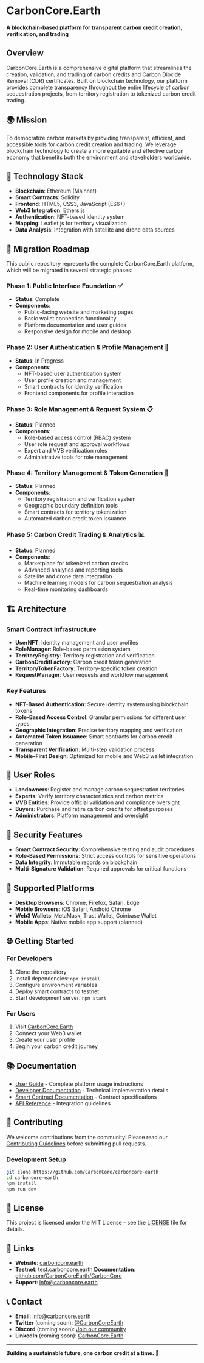 # CarbonCore.Earth

**A blockchain-based platform for transparent carbon credit creation, verification, and trading**

## Overview

CarbonCore.Earth is a comprehensive digital platform that streamlines the creation, validation, and trading of carbon credits and Carbon Dioxide Removal (CDR) certificates. Built on blockchain technology, our platform provides complete transparency throughout the entire lifecycle of carbon sequestration projects, from territory registration to tokenized carbon credit trading.

## 🌍 Mission

To democratize carbon markets by providing transparent, efficient, and accessible tools for carbon credit creation and trading. We leverage blockchain technology to create a more equitable and effective carbon economy that benefits both the environment and stakeholders worldwide.

## 🔧 Technology Stack

- **Blockchain**: Ethereum (Mainnet)
- **Smart Contracts**: Solidity
- **Frontend**: HTML5, CSS3, JavaScript (ES6+)
- **Web3 Integration**: Ethers.js
- **Authentication**: NFT-based identity system
- **Mapping**: Leaflet.js for territory visualization
- **Data Analysis**: Integration with satellite and drone data sources

## 🚀 Migration Roadmap

This public repository represents the complete CarbonCore.Earth platform, which will be migrated in several strategic phases:

### Phase 1: Public Interface Foundation ✅
- **Status**: Complete
- **Components**: 
  - Public-facing website and marketing pages
  - Basic wallet connection functionality
  - Platform documentation and user guides
  - Responsive design for mobile and desktop

### Phase 2: User Authentication & Profile Management 🔄
- **Status**: In Progress
- **Components**:
  - NFT-based user authentication system
  - User profile creation and management
  - Smart contracts for identity verification
  - Frontend components for profile interaction

### Phase 3: Role Management & Request System 📋
- **Status**: Planned
- **Components**:
  - Role-based access control (RBAC) system
  - User role request and approval workflows
  - Expert and VVB verification roles
  - Administrative tools for role management

### Phase 4: Territory Management & Token Generation 🌲
- **Status**: Planned
- **Components**:
  - Territory registration and verification system
  - Geographic boundary definition tools
  - Smart contracts for territory tokenization
  - Automated carbon credit token issuance

### Phase 5: Carbon Credit Trading & Analytics 📊
- **Status**: Planned
- **Components**:
  - Marketplace for tokenized carbon credits
  - Advanced analytics and reporting tools
  - Satellite and drone data integration
  - Machine learning models for carbon sequestration analysis
  - Real-time monitoring dashboards

## 🏗️ Architecture

### Smart Contract Infrastructure
- **UserNFT**: Identity management and user profiles
- **RoleManager**: Role-based permission system
- **TerritoryRegistry**: Territory registration and verification
- **CarbonCreditFactory**: Carbon credit token generation
- **TerritoryTokenFactory**: Territory-specific token creation
- **RequestManager**: User requests and workflow management

### Key Features
- **NFT-Based Authentication**: Secure identity system using blockchain tokens
- **Role-Based Access Control**: Granular permissions for different user types
- **Geographic Integration**: Precise territory mapping and verification
- **Automated Token Issuance**: Smart contracts for carbon credit generation
- **Transparent Verification**: Multi-step validation process
- **Mobile-First Design**: Optimized for mobile and Web3 wallet integration

## 👥 User Roles

- **Landowners**: Register and manage carbon sequestration territories
- **Experts**: Verify territory characteristics and carbon metrics
- **VVB Entities**: Provide official validation and compliance oversight
- **Buyers**: Purchase and retire carbon credits for offset purposes
- **Administrators**: Platform management and oversight

## 🔐 Security Features

- **Smart Contract Security**: Comprehensive testing and audit procedures
- **Role-Based Permissions**: Strict access controls for sensitive operations
- **Data Integrity**: Immutable records on blockchain
- **Multi-Signature Validation**: Required approvals for critical functions

## 📱 Supported Platforms

- **Desktop Browsers**: Chrome, Firefox, Safari, Edge
- **Mobile Browsers**: iOS Safari, Android Chrome
- **Web3 Wallets**: MetaMask, Trust Wallet, Coinbase Wallet
- **Mobile Apps**: Native mobile app support (planned)

## 🌐 Getting Started

### For Developers
1. Clone the repository
2. Install dependencies: `npm install`
3. Configure environment variables
4. Deploy smart contracts to testnet
5. Start development server: `npm start`

### For Users
1. Visit [CarbonCore.Earth](https://carboncore.earth)
2. Connect your Web3 wallet
3. Create your user profile
4. Begin your carbon credit journey

## 📚 Documentation

- [User Guide](docs/user-guide.md) - Complete platform usage instructions
- [Developer Documentation](docs/developer-guide.md) - Technical implementation details
- [Smart Contract Documentation](docs/smart-contracts.md) - Contract specifications
- [API Reference](docs/api-reference.md) - Integration guidelines

## 🤝 Contributing

We welcome contributions from the community! Please read our [Contributing Guidelines](CONTRIBUTING.md) before submitting pull requests.

### Development Setup
```bash
git clone https://github.com/CarbonCore/carboncore-earth
cd carboncore-earth
npm install
npm run dev
```

## 📄 License

This project is licensed under the MIT License - see the [LICENSE](LICENSE) file for details.

## 🔗 Links

- **Website**: [carboncore.earth](https://carboncore.earth)
- **Testnet**: [test.carboncore.earth](https://test.carboncore.earth)
  **Documentation**: [github.com/CarbonCoreEarth/CarbonCore](https://github.com/CarbonCoreEarth/CarbonCore)
- **Support**: [info@carboncore.earth](mailto:info@carboncore.earth)

## 📞 Contact

- **Email**: info@carboncore.earth
- **Twitter** (coming soon): [@CarbonCoreEarth](https://twitter.com/CarbonCoreEarth)
- **Discord** (coming soon): [Join our community](https://discord.gg/carboncore)
- **LinkedIn** (coming soon): [CarbonCore.Earth](https://linkedin.com/company/carboncore-earth)

---

**Building a sustainable future, one carbon credit at a time.** 🌱
